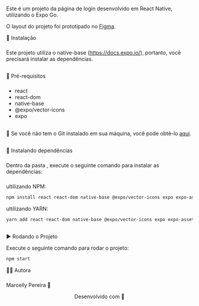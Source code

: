 Este é um projeto da página de login desenvolvido em React Native, utilizando o Expo Go. 


O layout do projeto foi prototipado no [Figma](https://www.figma.com/file/LWfUk8CkSS6av5zsH1K4QD/Login-Screen---Missao-2?type=design&node-id=37-69&t=HA0HPqjGH1jukkPt-0).


🧱 Instalação
###
Este projeto utiliza o native-base (https://docs.expo.io/), portanto, você precisará instalar as dependências.

##

🚧 Pré-requisitos
###
- react 
- react-dom
- native-base
- @expo/vector-icons
- expo

##

🚨 Se você não tem o Git instalado em sua máquina, você pode obtê-lo [aqui](https://git-scm.com/downloads).

##
🚧 Instalando dependências
###
Dentro da pasta , execute o seguinte comando para instalar as dependências:
###
ultilizando NPM:
```bash
npm install react react-dom native-base @expo/vector-icons expo expo-asset expo-font
```

ultilizando YARN:
```bash
yarn add react react-dom native-base @expo/vector-icons expo expo-asset expo-font
```

##
▶️ Rodando o Projeto

Execute o seguinte comando para rodar o projeto:
```bash
npm start
```

👩‍💻  Autora 

###
Marcelly Pereira 💅

<p align="center">Desenvolvido com 💜</p>

